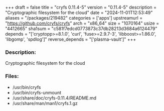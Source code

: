 +++
draft = false
title = "cryfs 0.11.4-5"
version = "0.11.4-5"
description = "Cryptographic filesystem for the cloud"
date = "2024-11-01T12:53:49"
aliases = "/packages/219482"
categories = ['apps']
upstreamurl = "https://github.com/cryfs/cryfs"
arch = "x86_64"
size = "1070164"
usize = "4412665"
sha1sum = "c581f7edcd0773873c37db28213d3684a6124479"
depends = "['cryptopp>=8.1.0', 'curl', 'fuse>=2.9.7-3', 'libboost>=1.86.0', 'libgomp', 'spdlog']"
reverse_depends = "['plasma-vault']"
+++
### Description: 
Cryptographic filesystem for the cloud

### Files: 
* /usr/bin/cryfs
* /usr/bin/cryfs-unmount
* /usr/share/doc/cryfs-0.11.4/README.md
* /usr/share/man/man1/cryfs.1.gz
